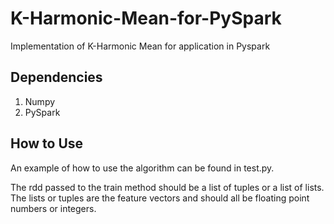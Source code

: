 # K-Harmonic-Mean-for-PySpark
Implementation of K-Harmonic Mean for application in Pyspark

## Dependencies
1. Numpy
2. PySpark

## How to Use
An example of how to use the algorithm can be found in test.py.

The rdd passed to the train method should be a list of tuples or a list of lists.
The lists or tuples are the feature vectors and should all be floating point numbers or integers.